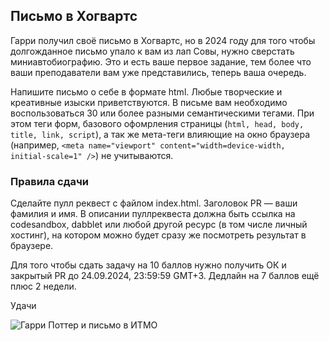 ## Письмо в Хогвартс

Гарри получил своё письмо в Хогвартс, но в 2024 году для того чтобы долгожданное письмо упало к вам из лап Совы, нужно сверстать миниавтобиографию. Это и есть ваше первое задание, тем более что ваши преподаватели вам уже представились, теперь ваша очередь. 

Напишите письмо о себе в формате html. Любые творческие и креативные изыски приветствуются. В письме вам необходимо воспользоваться 30 или более разными семантическими тегами. При этом теги форм, базового офомрления страницы (```html, head, body, title, link, script```), а так же мета-теги влияющие на окно браузера (например, ```<meta name="viewport" content="width=device-width, initial-scale=1" />```) не учитываются. 

### Правила сдачи
Сделайте пулл реквест с файлом index.html. Заголовок PR — ваши фамилия и имя. В описании пуллреквеста должна быть ссылка на codesandbox, dabblet или любой другой ресурс (в том числе личный хостинг), на котором можно будет сразу же посмотреть результат в браузере.

Для того чтобы сдать задачу на 10 баллов нужно получить ОК и закрытый PR до 24.09.2024, 23:59:59 GMT+3.
Дедлайн на 7 баллов ещё плюс 2 недели.

Удачи

![Гарри Поттер и письмо в ИТМО](https://i.pinimg.com/originals/60/5f/24/605f24976a653c997b7b9b39491eb8b0.webp)
